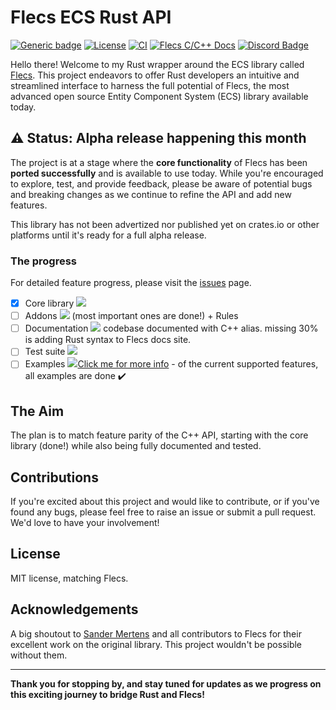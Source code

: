 # Flecs ECS Rust API

[![Generic badge](https://img.shields.io/badge/Flecs_Version-3.2.12-E56717.svg)](https://github.com/SanderMertens/flecs/releases)
[![License](https://badgen.net/pypi/license/pip/)](https://github.com/Indra-db/flecs-ecs-rs/blob/master/LICENSE)
[![CI](https://github.com/indra-db/flecs_ecs_rs/actions/workflows/ci.yml/badge.svg)](https://github.com/indra-db/flecs_ecs_rs/actions/workflows/ci.yml)
[![Flecs C/C++ Docs](https://img.shields.io/badge/Flecs%20C%2FC%2B%2B%20Docs-View-161b22)](https://www.flecs.dev/flecs/md_docs_2Docs.html)
[![Discord Badge](https://img.shields.io/badge/Join%20Flecs%20Discord-5865F2?logo=discord&logoColor=fff&style=flat)](https://discord.gg/jkEZ2jQD6F)



Hello there! Welcome to my Rust wrapper around the ECS library called [Flecs](https://github.com/SanderMertens/flecs). This project endeavors to offer Rust developers an intuitive and streamlined interface to harness the full potential of Flecs, the most advanced open source Entity Component System (ECS) library available today.

## ⚠️ Status: Alpha release happening this month

The project is at a stage where the **core functionality** of Flecs has been **ported successfully** and is available to use today. While you're encouraged to explore, test, and provide feedback, please be aware of potential bugs and breaking changes as we continue to refine the API and add new features.

This library has not been advertized nor published yet on crates.io or other platforms until it's ready for a full alpha release.

### The progress

For detailed feature progress, please visit the [issues](https://github.com/Indra-db/flecs-ecs-rs/issues) page.


- [x] Core library ![](https://geps.dev/progress/100?dangerColor=800000&warningColor=ff9900&successColor=006600)
- [ ] Addons ![](https://geps.dev/progress/45?dangerColor=800000&warningColor=ff9900&successColor=006600) (most important ones are done!) + Rules
- [ ] Documentation ![](https://geps.dev/progress/70?dangerColor=800000&warningColor=ff9900&successColor=006600) codebase documented with C++ alias. missing 30% is adding Rust syntax to Flecs docs site.
- [ ] Test suite ![](https://geps.dev/progress/30?dangerColor=800000&warningColor=ff9900&successColor=006600)
- [ ] Examples ![](https://geps.dev/progress/70?dangerColor=800000&warningColor=ff9900&successColor=006600)[Click me for more info](https://github.com/Indra-db/flecs-ecs-rs/issues/12) - of the current supported features, all examples are done ✔️

## The Aim

The plan is to match feature parity of the C++ API, starting with the core library (done!) while also being fully documented and tested.

## Contributions

If you're excited about this project and would like to contribute, or if you've found any bugs, please feel free to raise an issue or submit a pull request. We'd love to have your involvement!

## License

MIT license, matching Flecs.

## Acknowledgements

A big shoutout to [Sander Mertens](https://github.com/SanderMertens) and all contributors to Flecs for their excellent work on the original library. This project wouldn't be possible without them.


---

**Thank you for stopping by, and stay tuned for updates as we progress on this exciting journey to bridge Rust and Flecs!**

